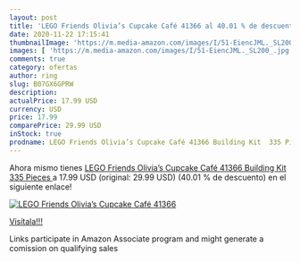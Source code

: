 ```yaml
---
layout: post
title: 'LEGO Friends Olivia’s Cupcake Café 41366 al 40.01 % de descuento'
date: 2020-11-22 17:15:41
thumbnailImage: 'https://m.media-amazon.com/images/I/51-EiencJML._SL200_.jpg'
images: [ 'https://m.media-amazon.com/images/I/51-EiencJML._SL200_.jpg' ]
comments: true
category: ofertas
author: ring
slug: B07GX6GPRW
description:
actualPrice: 17.99 USD
currency: USD
price: 17.99
comparePrice: 29.99 USD
inStock: true
prodname: LEGO Friends Olivia’s Cupcake Café 41366 Building Kit  335 Pieces 
---
```


Ahora mismo tienes [LEGO Friends Olivia’s Cupcake Café 41366 Building Kit  335 Pieces ](https://www.amazon.com/dp/B07GX6GPRW/?tag=tolees-20) a 17.99 USD (original: 29.99 USD) (40.01 %  de descuento) en el siguiente enlace!

[![LEGO Friends Olivia’s Cupcake Café 41366](https://m.media-amazon.com/images/I/51-EiencJML._SL200_.jpg)](https://www.amazon.com/dp/B07GX6GPRW/?tag=tolees-20)

[Visítala!!!](https://www.amazon.com/dp/B07GX6GPRW/?tag=tolees-20)

Links participate in Amazon Associate program and might generate a comission on qualifying sales
